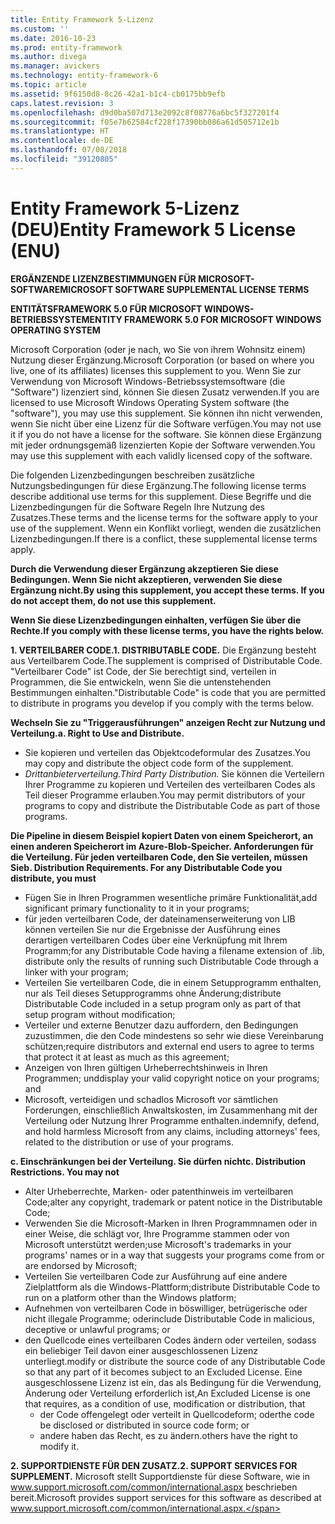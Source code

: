 ```yaml
---
title: Entity Framework 5-Lizenz
ms.custom: ''
ms.date: 2016-10-23
ms.prod: entity-framework
ms.author: divega
ms.manager: avickers
ms.technology: entity-framework-6
ms.topic: article
ms.assetid: 9f6150d8-8c26-42a1-b1c4-cb0175bb9efb
caps.latest.revision: 3
ms.openlocfilehash: d9d0ba507d713e2092c8f08776a6bc5f327201f4
ms.sourcegitcommit: f05e7b62584cf228f17390bb086a61d505712e1b
ms.translationtype: HT
ms.contentlocale: de-DE
ms.lasthandoff: 07/08/2018
ms.locfileid: "39120805"
---
```

# <a name="entity-framework-5-license-enu"></a><span data-ttu-id="0761e-102">Entity Framework 5-Lizenz (DEU)</span><span class="sxs-lookup"><span data-stu-id="0761e-102">Entity Framework 5 License (ENU)</span></span>
<span data-ttu-id="0761e-103">**ERGÄNZENDE LIZENZBESTIMMUNGEN FÜR MICROSOFT-SOFTWARE**</span><span class="sxs-lookup"><span data-stu-id="0761e-103">**MICROSOFT SOFTWARE SUPPLEMENTAL LICENSE TERMS**</span></span>

<span data-ttu-id="0761e-104">**ENTITÄTSFRAMEWORK 5.0 FÜR MICROSOFT WINDOWS-BETRIEBSSYSTEM**</span><span class="sxs-lookup"><span data-stu-id="0761e-104">**ENTITY FRAMEWORK 5.0 FOR MICROSOFT WINDOWS OPERATING SYSTEM**</span></span>

<span data-ttu-id="0761e-105">Microsoft Corporation (oder je nach, wo Sie von ihrem Wohnsitz einem) Nutzung dieser Ergänzung.</span><span class="sxs-lookup"><span data-stu-id="0761e-105">Microsoft Corporation (or based on where you live, one of its affiliates) licenses this supplement to you.</span></span> <span data-ttu-id="0761e-106">Wenn Sie zur Verwendung von Microsoft Windows-Betriebssystemsoftware (die "Software") lizenziert sind, können Sie diesen Zusatz verwenden.</span><span class="sxs-lookup"><span data-stu-id="0761e-106">If you are licensed to use Microsoft Windows Operating System software (the "software"), you may use this supplement.</span></span> <span data-ttu-id="0761e-107">Sie können ihn nicht verwenden, wenn Sie nicht über eine Lizenz für die Software verfügen.</span><span class="sxs-lookup"><span data-stu-id="0761e-107">You may not use it if you do not have a license for the software.</span></span> <span data-ttu-id="0761e-108">Sie können diese Ergänzung mit jeder ordnungsgemäß lizenzierten Kopie der Software verwenden.</span><span class="sxs-lookup"><span data-stu-id="0761e-108">You may use this supplement with each validly licensed copy of the software.</span></span>

<span data-ttu-id="0761e-109">Die folgenden Lizenzbedingungen beschreiben zusätzliche Nutzungsbedingungen für diese Ergänzung.</span><span class="sxs-lookup"><span data-stu-id="0761e-109">The following license terms describe additional use terms for this supplement.</span></span> <span data-ttu-id="0761e-110">Diese Begriffe und die Lizenzbedingungen für die Software Regeln Ihre Nutzung des Zusatzes.</span><span class="sxs-lookup"><span data-stu-id="0761e-110">These terms and the license terms for the software apply to your use of the supplement.</span></span> <span data-ttu-id="0761e-111">Wenn ein Konflikt vorliegt, wenden die zusätzlichen Lizenzbedingungen.</span><span class="sxs-lookup"><span data-stu-id="0761e-111">If there is a conflict, these supplemental license terms apply.</span></span>

<span data-ttu-id="0761e-112">**Durch die Verwendung dieser Ergänzung akzeptieren Sie diese Bedingungen. Wenn Sie nicht akzeptieren, verwenden Sie diese Ergänzung nicht.**</span><span class="sxs-lookup"><span data-stu-id="0761e-112">**By using this supplement, you accept these terms. If you do not accept them, do not use this supplement.**</span></span>

<span data-ttu-id="0761e-113">**Wenn Sie diese Lizenzbedingungen einhalten, verfügen Sie über die Rechte.**</span><span class="sxs-lookup"><span data-stu-id="0761e-113">**If you comply with these license terms, you have the rights below.**</span></span>

<span data-ttu-id="0761e-114">**1. VERTEILBARER CODE.**</span><span class="sxs-lookup"><span data-stu-id="0761e-114">**1. DISTRIBUTABLE CODE.**</span></span> <span data-ttu-id="0761e-115">Die Ergänzung besteht aus Verteilbarem Code.</span><span class="sxs-lookup"><span data-stu-id="0761e-115">The supplement is comprised of Distributable Code.</span></span> <span data-ttu-id="0761e-116">"Verteilbarer Code" ist Code, der Sie berechtigt sind, verteilen in Programmen, die Sie entwickeln, wenn Sie die untenstehenden Bestimmungen einhalten.</span><span class="sxs-lookup"><span data-stu-id="0761e-116">"Distributable Code" is code that you are permitted to distribute in programs you develop if you comply with the terms below.</span></span>

<span data-ttu-id="0761e-117">**Wechseln Sie zu "Triggerausführungen" anzeigen Recht zur Nutzung und Verteilung.**</span><span class="sxs-lookup"><span data-stu-id="0761e-117">**a. Right to Use and Distribute.**</span></span>

-   <span data-ttu-id="0761e-118">Sie kopieren und verteilen das Objektcodeformular des Zusatzes.</span><span class="sxs-lookup"><span data-stu-id="0761e-118">You may copy and distribute the object code form of the supplement.</span></span>
-   <span data-ttu-id="0761e-119">*Drittanbieterverteilung.*</span><span class="sxs-lookup"><span data-stu-id="0761e-119">*Third Party Distribution.*</span></span> <span data-ttu-id="0761e-120">Sie können die Verteilern Ihrer Programme zu kopieren und Verteilen des verteilbaren Codes als Teil dieser Programme erlauben.</span><span class="sxs-lookup"><span data-stu-id="0761e-120">You may permit distributors of your programs to copy and distribute the Distributable Code as part of those programs.</span></span>

<span data-ttu-id="0761e-121">**Die Pipeline in diesem Beispiel kopiert Daten von einem Speicherort, an einen anderen Speicherort im Azure-Blob-Speicher. Anforderungen für die Verteilung. Für jeden verteilbaren Code, den Sie verteilen, müssen Sie**</span><span class="sxs-lookup"><span data-stu-id="0761e-121">**b. Distribution Requirements. For any Distributable Code you distribute, you must**</span></span>

-   <span data-ttu-id="0761e-122">Fügen Sie in Ihren Programmen wesentliche primäre Funktionalität,</span><span class="sxs-lookup"><span data-stu-id="0761e-122">add significant primary functionality to it in your programs;</span></span>
-   <span data-ttu-id="0761e-123">für jeden verteilbaren Code, der dateinamenserweiterung von LIB können verteilen Sie nur die Ergebnisse der Ausführung eines derartigen verteilbaren Codes über eine Verknüpfung mit Ihrem Programm;</span><span class="sxs-lookup"><span data-stu-id="0761e-123">for any Distributable Code having a filename extension of .lib, distribute only the results of running such Distributable Code through a linker with your program;</span></span>
-   <span data-ttu-id="0761e-124">Verteilen Sie verteilbaren Code, die in einem Setupprogramm enthalten, nur als Teil dieses Setupprogramms ohne Änderung;</span><span class="sxs-lookup"><span data-stu-id="0761e-124">distribute Distributable Code included in a setup program only as part of that setup program without modification;</span></span>
-   <span data-ttu-id="0761e-125">Verteiler und externe Benutzer dazu auffordern, den Bedingungen zuzustimmen, die den Code mindestens so sehr wie diese Vereinbarung schützen;</span><span class="sxs-lookup"><span data-stu-id="0761e-125">require distributors and external end users to agree to terms that protect it at least as much as this agreement;</span></span>
-   <span data-ttu-id="0761e-126">Anzeigen von Ihren gültigen Urheberrechtshinweis in Ihren Programmen; und</span><span class="sxs-lookup"><span data-stu-id="0761e-126">display your valid copyright notice on your programs; and</span></span>
-   <span data-ttu-id="0761e-127">Microsoft, verteidigen und schadlos Microsoft vor sämtlichen Forderungen, einschließlich Anwaltskosten, im Zusammenhang mit der Verteilung oder Nutzung Ihrer Programme enthalten.</span><span class="sxs-lookup"><span data-stu-id="0761e-127">indemnify, defend, and hold harmless Microsoft from any claims, including attorneys' fees, related to the distribution or use of your programs.</span></span>

<span data-ttu-id="0761e-128">**c. Einschränkungen bei der Verteilung. Sie dürfen nicht**</span><span class="sxs-lookup"><span data-stu-id="0761e-128">**c. Distribution Restrictions. You may not**</span></span>

-   <span data-ttu-id="0761e-129">Alter Urheberrechte, Marken- oder patenthinweis im verteilbaren Code;</span><span class="sxs-lookup"><span data-stu-id="0761e-129">alter any copyright, trademark or patent notice in the Distributable Code;</span></span>
-   <span data-ttu-id="0761e-130">Verwenden Sie die Microsoft-Marken in Ihren Programmnamen oder in einer Weise, die schlägt vor, Ihre Programme stammen oder von Microsoft unterstützt werden;</span><span class="sxs-lookup"><span data-stu-id="0761e-130">use Microsoft's trademarks in your programs' names or in a way that suggests your programs come from or are endorsed by Microsoft;</span></span>
-   <span data-ttu-id="0761e-131">Verteilen Sie verteilbaren Code zur Ausführung auf eine andere Zielplattform als die Windows-Plattform;</span><span class="sxs-lookup"><span data-stu-id="0761e-131">distribute Distributable Code to run on a platform other than the Windows platform;</span></span>
-   <span data-ttu-id="0761e-132">Aufnehmen von verteilbaren Code in böswilliger, betrügerische oder nicht illegale Programme; oder</span><span class="sxs-lookup"><span data-stu-id="0761e-132">include Distributable Code in malicious, deceptive or unlawful programs; or</span></span>
-   <span data-ttu-id="0761e-133">den Quellcode eines verteilbaren Codes ändern oder verteilen, sodass ein beliebiger Teil davon einer ausgeschlossenen Lizenz unterliegt.</span><span class="sxs-lookup"><span data-stu-id="0761e-133">modify or distribute the source code of any Distributable Code so that any part of it becomes subject to an Excluded License.</span></span> <span data-ttu-id="0761e-134">Eine ausgeschlossene Lizenz ist ein, das als Bedingung für die Verwendung, Änderung oder Verteilung erforderlich ist,</span><span class="sxs-lookup"><span data-stu-id="0761e-134">An Excluded License is one that requires, as a condition of use, modification or distribution, that</span></span>
    -   <span data-ttu-id="0761e-135">der Code offengelegt oder verteilt in Quellcodeform; oder</span><span class="sxs-lookup"><span data-stu-id="0761e-135">the code be disclosed or distributed in source code form; or</span></span>
    -   <span data-ttu-id="0761e-136">andere haben das Recht, es zu ändern.</span><span class="sxs-lookup"><span data-stu-id="0761e-136">others have the right to modify it.</span></span>

<span data-ttu-id="0761e-137">**2. SUPPORTDIENSTE FÜR DEN ZUSATZ.**</span><span class="sxs-lookup"><span data-stu-id="0761e-137">**2. SUPPORT SERVICES FOR SUPPLEMENT.**</span></span> <span data-ttu-id="0761e-138">Microsoft stellt Supportdienste für diese Software, wie in www.support.microsoft.com/common/international.aspx beschrieben bereit.</span><span class="sxs-lookup"><span data-stu-id="0761e-138">Microsoft provides support services for this software as described at www.support.microsoft.com/common/international.aspx.</span></span>
